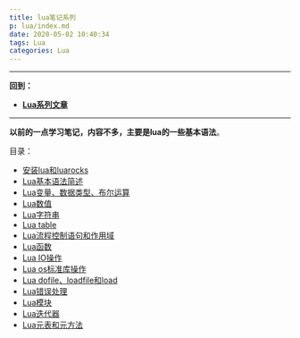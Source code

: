 ```yaml
---
title: lua笔记系列
p: lua/index.md
date: 2020-05-02 10:40:34
tags: Lua
categories: Lua
---
```


--------

**回到：**  
- **[Lua系列文章](/lua/index)**  

--------

**以前的一点学习笔记，内容不多，主要是lua的一些基本语法**。

目录：

- [安装lua和luarocks](/lua/install_lua_luarocks)  
- [Lua基本语法简述](/lua/lua_syntax)  
- [Lua变量、数据类型、布尔运算](/lua/var_datatype_bool)  
- [Lua数值](/lua/lua_int)  
- [Lua字符串](/lua/lua_str_regex)  
- [Lua table](/lua/lua_table)  
- [Lua流程控制语句和作用域](/lua/block_scope)  
- [Lua函数](/lua/lua_function)  
- [Lua IO操作](/lua/io_lib)  
- [Lua os标准库操作](/lua/os_lib)  
- [Lua dofile、loadfile和load](/lua/dofile_loadfile_load)  
- [Lua错误处理](/lua/error_handle)  
- [Lua模块](/lua/lua_module)  
- [Lua迭代器](/lua/lua_iterator)  
- [Lua元表和元方法](/lua/meta_table_method)  